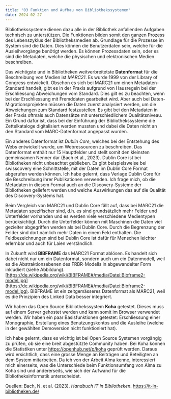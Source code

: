 ```yaml
---
title: "03 Funktion und Aufbau von Bibliothekssystemen"
date: 2024-02-27
---
```

Bibliothekssysteme dienen dazu alle in der Bibliothek anfallenden Aufgaben technisch zu unterstützen. Die Funktionen bilden somit den ganzen Prozess des Lebenszyklus der Bibliotheksmedien ab.  Grundlage für die Prozesse im System sind die Daten. Dies können die Benutzerdaten sein, welche für die Ausleihvorgänge benötigt werden. Es können Prozessdaten sein, oder es sind die Metadaten, welche die physischen und elektronischen Medien beschreiben. 

Das wichtigste und in Bibliotheken weitverbreitetste **Datenformat** für die Beschreibung von Medien ist *MARC21*. Es wurde 1999 von der Library of Congress entwickelt. Obschon es sich bei MARC21 um einen Metadaten-Standard handelt, gibt es in der Praxis aufgrund von Hausregeln bei der Erschliessung Abweichungen vom Standard. Dies gilt es zu beachten, wenn bei der Erschliessung mit Fremddaten gearbeitet wird. Aber auch bei Daten-Migrationsprojekten müssen die Daten zuerst analysiert werden, um die Abweichungen zum Standard festzustellen. Es gibt bei den Metadaten in der Praxis oftmals auch Datensätze mit unterschiedlichem Qualitätsniveau. Ein Grund dafür ist, dass bei der Einführung der Bibliothekssysteme die Zettelkataloge digitalisiert werden mussten und dabei die Daten nicht an den Standard vom MARC-Datenformat angepasst wurden.

Ein anderes Datenformat ist *Dublin Core*, welches bei der Entstehung des Webs entwickelt wurde, um Webressourcen zu beschreiben. Das Datenformat enthält nur 15 Hauptfelder und stellt somit den kleinsten gemeinsamen Nenner dar (Bach et al., 2023). Dublin Core ist bei Bibliotheken nicht unbeachtet geblieben. Es gibt beispielsweise bei swisscovery eine Schnittstelle, mit der Daten im Dublin Core Format abgerufen werden können. Ich habe gelernt, dass Verlage Dublin Core für die Beschreibung ihrer Publikationen verwenden. Ich frage mich, ob die Metadaten in diesem Format auch an die Discovery-Systeme der Bibliotheken geliefert werden und welche Auswirkungen das auf die Qualität des Discovery-Systems hat. 

Beim Vergleich von MARC21 und Dublin Core fällt auf, dass bei MARC21 die Metadaten spezifischer sind, d.h. es sind grundsätzlich mehr Felder und Unterfelder vorhanden und es werden viele verschiedene Medientypen berücksichtigt. Durch die Unterfelder können mit Maschinen die Daten viel gezielter abgegriffen werden als bei Dublin Core. Durch die Begrenzung der Felder sind dort nämlich mehr Daten in einem Feld enthalten. Die Feldbezeichnungen sind bei Dublin Core ist dafür für Menschen leichter erlernbar und auch für Laien verständlich.  

In Zukunft wird **BIBFRAME** das MARC21 Format ablösen. Es handelt sich dabei nicht nur um ein Datenformat, sondern auch um ein Datenmodell, weil es die Abstraktionsebenen des FRBR-Modells in abgewandelter Form inkludiert (siehe Abbildung). 
[https://de.wikipedia.org/wiki/BIBFRAME#/media/Datei:Bibframe2-model.jpg](https://de.wikipedia.org/wiki/BIBFRAME#/media/Datei:Bibframe2-model.jpg). BIBFRAME ist ein zeitgemässeres Datenformat als MARC21, weil es die Prinzipien des Linked Data besser integriert. 

Wir haben das Open Source Bibliothekssystem **Koha** getestet. Dieses muss auf einem Server gehostet werden und kann somit im Browser verwendet werden. Wir haben ein paar Basisfunktionen getestet: Erschliessung einer Monographie, Erstellung eines Benutzungskontos und die Ausleihe (welche in der gewählten Demoversion nicht funktioniert hat).

Ich habe gelernt, dass es wichtig ist bei Open Source Systemen vorgängig zu prüfen, ob sie eine breit abgestützte Community haben. Bei Koha können die Statistiken unter https://openhub.net/p/koha geprüft werden. Daraus wird ersichtlich, dass eine grosse Menge an Beiträgen und Beteiligten an dem System mitarbeiten. 
Da ich von der Arbeit Alma kenne, interessiert mich einerseits, was die Unterschiede beim Funktionsumfang von Alma zu Koha sind und andererseits, wie sich der Aufwand für die Bibliotheksinformatik unterscheidet. 

Quellen: 
Bach, N. et al. (2023). _Handbuch IT in Bibliotheken_. https://it-in-bibliotheken.de/
